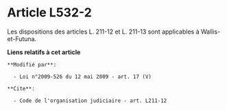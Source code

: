 # Article L532-2

Les dispositions        des articles L. 211-12 et L. 211-13 sont applicables à Wallis-et-Futuna.

**Liens relatifs à cet article**

	**Modifié par**:

	  - Loi n°2009-526 du 12 mai 2009 - art. 17 (V)

	**Cite**:

	  - Code de l'organisation judiciaire - art. L211-12
